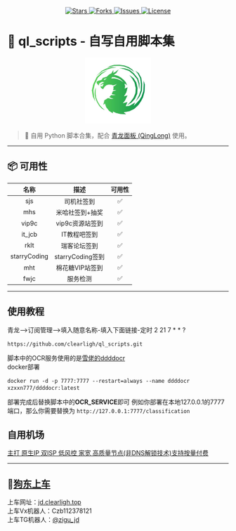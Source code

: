 <p align="center">
  <a href="https://github.com/clearligh/ql_scripts/stargazers">
    <img src="https://img.shields.io/github/stars/clearligh/ql_scripts?color=yellow&style=flat-square" alt="Stars" />
  </a>
  <a href="https://github.com/clearligh/ql_scripts/network/members">
    <img src="https://img.shields.io/github/forks/clearligh/ql_scripts?color=blue&style=flat-square" alt="Forks" />
  </a>
  <a href="https://github.com/clearligh/ql_scripts/issues">
    <img src="https://img.shields.io/github/issues/clearligh/ql_scripts?color=critical&style=flat-square" alt="Issues" />
  </a>
  <a href="https://github.com/clearligh/ql_scripts/blob/main/LICENSE">
    <img src="https://img.shields.io/github/license/clearligh/ql_scripts?style=flat-square" alt="License" />
  </a>
</p>


# 🐉 ql_scripts - 自写自用脚本集

<div style="text-align: center;">
  <img src="./static/ql.jpg" alt="QingLong" width="150" />
</div>


> 🧰 自用 Python 脚本合集，配合 [青龙面板 (QingLong)](https://github.com/whyour/qinglong) 使用。

---

## 📦 可用性
| 名称      | 描述                                 | 可用性           |
|:---------:|:----------------------------------:|:--------------:|
| sjs  | 司机社签到 | ✅️    |
| mhs    | 米哈社签到+抽奖 | ✅️    |
| vip9c   | vip9c资源站签到 | ✅️   |
| it_jcb   | IT教程吧签到 | ✅️   |
| rklt   | 瑞客论坛签到 | ✅️   |
| starryCoding   | starryCoding签到 | ✅️   |
| mht   | 棉花糖VIP站签到 | ✅️   |
| fwjc   | 服务检测 | ✅️   |


---
## 使用教程  
青龙——>订阅管理——>填入随意名称-填入下面链接-定时 2 21 7 * * ?

```
https://github.com/clearligh/ql_scripts.git
```
脚本中的OCR服务使用的是[雪佬的ddddocr](https://github.com/xzxxn777/ddddocr)  
docker部署
```
docker run -d -p 7777:7777 --restart=always --name ddddocr xzxxn777/ddddocr:latest
```

部署完成后替换脚本中的**OCR_SERVICE**即可
例如你部署在本地127.0.0.1的7777端口，那么你需要替换为
`http://127.0.0.1:7777/classification`

## 自用机场
[主打 原生IP 双ISP 低风控 家宽 高质量节点(非DNS解锁技术)支持按量付费](https://1ck.org/register?invcode=444c526a)


---
## 🐶[狗东上车](https://jd.clearligh.top/)
上车网址：[jd.clearligh.top](https://jd.clearligh.top/)  
上车Vx机器人：Czb112378121  
上车TG机器人：[@zigu_jd](https://t.me/zigu_jd)